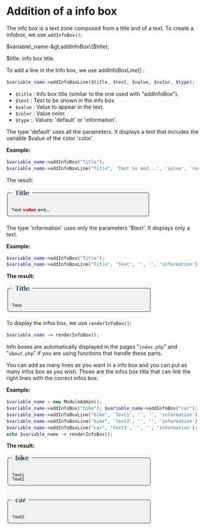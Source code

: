 # Addition of a info box

The info box is a text zone composed from a title and of a text. To create a infobox, we use `addInfoBox()`:

$variable\_name-&gt;addInfoBox\($title\);

$title: info box title.

To add a line in the Info box, we use addInfoBoxLine\(\) :

```php
$variable_name->addInfoBoxLine($title, $text, $value, $color, $type);
```

* `$title` : Info box title \(similar to the one used with "addInfoBox"\). 
* `$text` : Text to be shown in the info box. 
* `$value` : Value to appear in the text. 
* `$color` : Value color. 
* `$type` :. Values: 'default' or 'information'. 

The type 'default' uses all the parameters. It displays a text that includes the variable $value of the color 'color'.

**Example:** 

```php
$variable_name->addInfoBox("Title"); 
$variable_name->addInfoBoxLine("Title", 'Text %s and...', 'value', 'red', 'default');
```

The result:

![](.gitbook/assets/img_4.jpg)

The type 'information' uses only the parameters '$text'. It displays only a text.

**Example:**

```php
$variable_name->addInfoBox("Title"); 
$variable_name->addInfoBoxLine("Title", 'Text', '', '', 'information');
```

**The result:** 

![](.gitbook/assets/img_5.jpg)

To display the infos box, we use `renderInfoBox()`:

```php
$variable_name -> renderInfoBox();
```

Info boxes are automatically displayed in the pages "`index.php`" and "`about.php`" if you are using functions that handle these parts.

You can add as many lines as you want in a info box and you can put as many infos box as you wish. Those are the infos box title that can link the right lines with the correct infos box.

**Example:** 

```php
$variable_name = new ModuleAdmin(); 
$variable_name->addInfoBox("bike"); $variable_name->addInfoBox("car");
$variable_name->addInfoBoxLine("bike", 'Text1', '', '', 'information');
$variable_name->addInfoBoxLine("bike", 'Text2', '', '', 'information');
$variable_name->addInfoBoxLine("car", 'Text3', '', '', 'information'); 
echo $variable_name -> renderInfoBox();
```

**The result:** 

![](.gitbook/assets/img_6.jpg)

